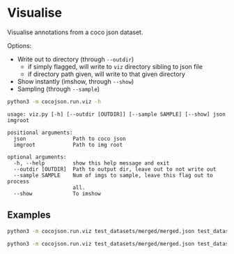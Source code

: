 # Visualise

Visualise annotations from a coco json dataset. 

Options:
- Write out to directory (through `--outdir`)
  - if simply flagged, will write to `viz` directory sibling to json file
  - if directory path given, will write to that given directory
- Show instantly (imshow, through `--show`) 
- Sampling (through `--sample`)

```bash
python3 -m cocojson.run.viz -h
```

```
usage: viz.py [-h] [--outdir [OUTDIR]] [--sample SAMPLE] [--show] json imgroot

positional arguments:
  json               Path to coco json
  imgroot            Path to img root

optional arguments:
  -h, --help         show this help message and exit
  --outdir [OUTDIR]  Path to output dir, leave out to not write out
  --sample SAMPLE    Num of imgs to sample, leave this flag out to process
                     all.
  --show             To imshow
```

## Examples

```bash
python3 -m cocojson.run.viz test_datasets/merged/merged.json test_datasets/merged/images/ --sample 3 --outdir test_datasets/merged/viz --show
```

```bash
python3 -m cocojson.run.viz test_datasets/merged/merged.json test_datasets/merged/images/  --outdir
```
